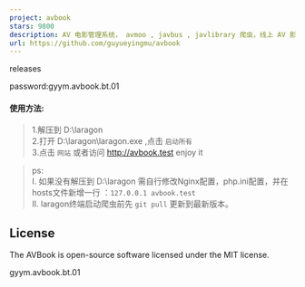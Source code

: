 ```yaml
---
project: avbook
stars: 9800
description: AV 电影管理系统， avmoo , javbus , javlibrary 爬虫，线上 AV 影片图书馆，AV 磁力链接数据库，Japanese Adult Video Library,Adult Video Magnet Links - Japanese Adult Video Database
url: https://github.com/guyueyingmu/avbook
---
```


releases

password:gyym.avbook.bt.01

#### 使用方法:

> 1.解压到 D:\\laragon  
> 2.打开 D:\\laragon\\laragon.exe ,点击 `启动所有`  
> 3.点击 `网站` 或者访问 http://avbook.test enjoy it

> ps:  
> Ⅰ. 如果没有解压到 D:\\laragon 需自行修改Nginx配置，php.ini配置，并在hosts文件新增一行 ：`127.0.0.1 avbook.test`  
> Ⅱ. laragon终端启动爬虫前先 `git pull` 更新到最新版本。

License
-------

The AVBook is open-source software licensed under the MIT license.

gyym.avbook.bt.01
